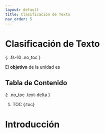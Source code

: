 ```yaml
---
layout: default
title: Clasificación de Texto
nav_order: 5
---
```


# Clasificación de Texto
{: .fs-10 .no_toc }

El **objetivo** de la unidad es 

## Tabla de Contenido
{: .no_toc .text-delta }

1. TOC
{:toc}


# Introducción